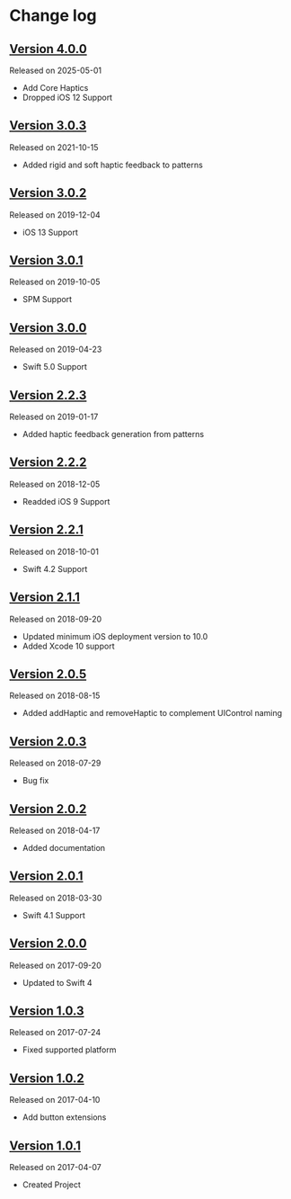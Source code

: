 # Change log

## [Version 4.0.0](https://github.com/efremidze/Haptica/releases/tag/4.0.0)
Released on 2025-05-01

- Add Core Haptics
- Dropped iOS 12 Support

## [Version 3.0.3](https://github.com/efremidze/Haptica/releases/tag/3.0.3)
Released on 2021-10-15

- Added rigid and soft haptic feedback to patterns

## [Version 3.0.2](https://github.com/efremidze/Haptica/releases/tag/3.0.2)
Released on 2019-12-04

- iOS 13 Support

## [Version 3.0.1](https://github.com/efremidze/Haptica/releases/tag/3.0.1)
Released on 2019-10-05

- SPM Support

## [Version 3.0.0](https://github.com/efremidze/Haptica/releases/tag/3.0.0)
Released on 2019-04-23

- Swift 5.0 Support

## [Version 2.2.3](https://github.com/efremidze/Haptica/releases/tag/2.2.3)
Released on 2019-01-17

- Added haptic feedback generation from patterns

## [Version 2.2.2](https://github.com/efremidze/Haptica/releases/tag/2.2.2)
Released on 2018-12-05

- Readded iOS 9 Support

## [Version 2.2.1](https://github.com/efremidze/Haptica/releases/tag/2.2.1)
Released on 2018-10-01

- Swift 4.2 Support

## [Version 2.1.1](https://github.com/efremidze/Haptica/releases/tag/2.1.1)
Released on 2018-09-20

- Updated minimum iOS deployment version to 10.0
- Added Xcode 10 support

## [Version 2.0.5](https://github.com/efremidze/Haptica/releases/tag/2.0.5)
Released on 2018-08-15

- Added addHaptic and removeHaptic to complement UIControl naming

## [Version 2.0.3](https://github.com/efremidze/Haptica/releases/tag/2.0.3)
Released on 2018-07-29

- Bug fix

## [Version 2.0.2](https://github.com/efremidze/Haptica/releases/tag/2.0.2)
Released on 2018-04-17

- Added documentation

## [Version 2.0.1](https://github.com/efremidze/Haptica/releases/tag/2.0.1)
Released on 2018-03-30

- Swift 4.1 Support

## [Version 2.0.0](https://github.com/efremidze/Haptica/releases/tag/2.0.0)
Released on 2017-09-20

- Updated to Swift 4

## [Version 1.0.3](https://github.com/efremidze/Haptica/releases/tag/1.0.3)
Released on 2017-07-24

- Fixed supported platform

## [Version 1.0.2](https://github.com/efremidze/Haptica/releases/tag/1.0.2)
Released on 2017-04-10

- Add button extensions

## [Version 1.0.1](https://github.com/efremidze/Haptica/releases/tag/1.0.1)
Released on 2017-04-07

- Created Project
